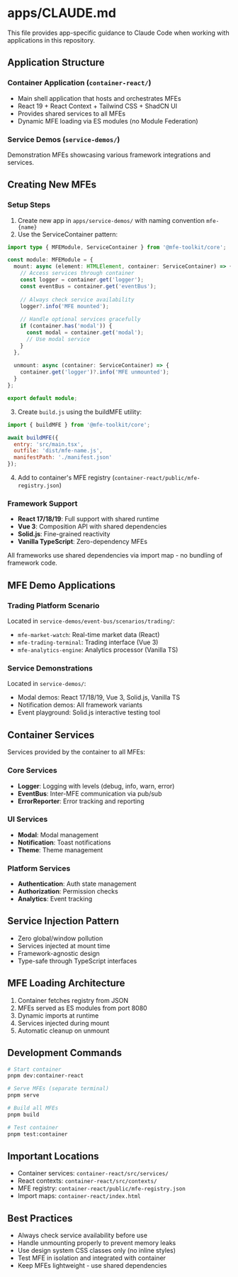 # apps/CLAUDE.md

This file provides app-specific guidance to Claude Code when working with applications in this repository.

## Application Structure

### Container Application (`container-react/`)
- Main shell application that hosts and orchestrates MFEs
- React 19 + React Context + Tailwind CSS + ShadCN UI
- Provides shared services to all MFEs
- Dynamic MFE loading via ES modules (no Module Federation)

### Service Demos (`service-demos/`)
Demonstration MFEs showcasing various framework integrations and services.

## Creating New MFEs

### Setup Steps

1. Create new app in `apps/service-demos/` with naming convention `mfe-{name}`
2. Use the ServiceContainer pattern:

```typescript
import type { MFEModule, ServiceContainer } from '@mfe-toolkit/core';

const module: MFEModule = {
  mount: async (element: HTMLElement, container: ServiceContainer) => {
    // Access services through container
    const logger = container.get('logger');
    const eventBus = container.get('eventBus');
    
    // Always check service availability
    logger?.info('MFE mounted');
    
    // Handle optional services gracefully
    if (container.has('modal')) {
      const modal = container.get('modal');
      // Use modal service
    }
  },
  
  unmount: async (container: ServiceContainer) => {
    container.get('logger')?.info('MFE unmounted');
  }
};

export default module;
```

3. Create `build.js` using the buildMFE utility:

```javascript
import { buildMFE } from '@mfe-toolkit/core';

await buildMFE({
  entry: 'src/main.tsx',
  outfile: 'dist/mfe-name.js',
  manifestPath: './manifest.json'
});
```

4. Add to container's MFE registry (`container-react/public/mfe-registry.json`)

### Framework Support

- **React 17/18/19**: Full support with shared runtime
- **Vue 3**: Composition API with shared dependencies
- **Solid.js**: Fine-grained reactivity
- **Vanilla TypeScript**: Zero-dependency MFEs

All frameworks use shared dependencies via import map - no bundling of framework code.

## MFE Demo Applications

### Trading Platform Scenario
Located in `service-demos/event-bus/scenarios/trading/`:
- `mfe-market-watch`: Real-time market data (React)
- `mfe-trading-terminal`: Trading interface (Vue 3)
- `mfe-analytics-engine`: Analytics processor (Vanilla TS)

### Service Demonstrations
Located in `service-demos/`:
- Modal demos: React 17/18/19, Vue 3, Solid.js, Vanilla TS
- Notification demos: All framework variants
- Event playground: Solid.js interactive testing tool

## Container Services

Services provided by the container to all MFEs:

### Core Services
- **Logger**: Logging with levels (debug, info, warn, error)
- **EventBus**: Inter-MFE communication via pub/sub
- **ErrorReporter**: Error tracking and reporting

### UI Services
- **Modal**: Modal management
- **Notification**: Toast notifications
- **Theme**: Theme management

### Platform Services
- **Authentication**: Auth state management
- **Authorization**: Permission checks
- **Analytics**: Event tracking

## Service Injection Pattern

- Zero global/window pollution
- Services injected at mount time
- Framework-agnostic design
- Type-safe through TypeScript interfaces

## MFE Loading Architecture

1. Container fetches registry from JSON
2. MFEs served as ES modules from port 8080
3. Dynamic imports at runtime
4. Services injected during mount
5. Automatic cleanup on unmount

## Development Commands

```bash
# Start container
pnpm dev:container-react

# Serve MFEs (separate terminal)
pnpm serve

# Build all MFEs
pnpm build

# Test container
pnpm test:container
```

## Important Locations

- Container services: `container-react/src/services/`
- React contexts: `container-react/src/contexts/`
- MFE registry: `container-react/public/mfe-registry.json`
- Import maps: `container-react/index.html`

## Best Practices

- Always check service availability before use
- Handle unmounting properly to prevent memory leaks
- Use design system CSS classes only (no inline styles)
- Test MFE in isolation and integrated with container
- Keep MFEs lightweight - use shared dependencies